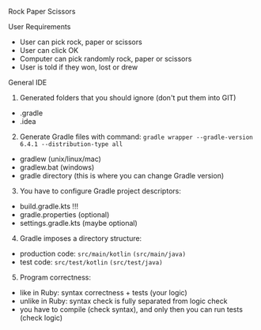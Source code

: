 Rock Paper Scissors 

User Requirements
- User can pick rock, paper or scissors
- User can click OK
- Computer can pick randomly rock, paper or scissors
- User is told if they won, lost or drew


General IDE

1. Generated folders that you should ignore (don't put them into GIT)
- .gradle
- .idea

2. Generate Gradle files with command: `gradle wrapper --gradle-version 6.4.1 --distribution-type all`
-  gradlew (unix/linux/mac)
- gradlew.bat (windows)
- gradle directory (this is where you can change Gradle version)

3. You have to configure Gradle project descriptors:
- build.gradle.kts !!!
- gradle.properties (optional)
- settings.gradle.kts (maybe optional)

4. Gradle imposes a directory structure:
- production code: `src/main/kotlin` `(src/main/java)`
- test code: `src/test/kotlin` `(src/test/java)`

5. Program correctness:
- like in Ruby: syntax correctness + tests (your logic)
- unlike in Ruby: syntax check is fully separated from logic check
- you have to compile (check syntax), and only then you can run tests (check logic)
